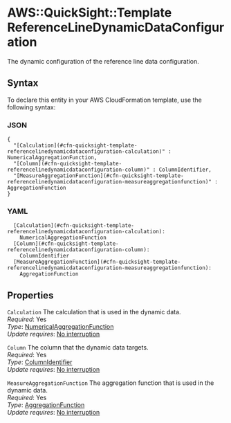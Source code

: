 # AWS::QuickSight::Template ReferenceLineDynamicDataConfiguration<a name="aws-properties-quicksight-template-referencelinedynamicdataconfiguration"></a>

The dynamic configuration of the reference line data configuration\.

## Syntax<a name="aws-properties-quicksight-template-referencelinedynamicdataconfiguration-syntax"></a>

To declare this entity in your AWS CloudFormation template, use the following syntax:

### JSON<a name="aws-properties-quicksight-template-referencelinedynamicdataconfiguration-syntax.json"></a>

```
{
  "[Calculation](#cfn-quicksight-template-referencelinedynamicdataconfiguration-calculation)" : NumericalAggregationFunction,
  "[Column](#cfn-quicksight-template-referencelinedynamicdataconfiguration-column)" : ColumnIdentifier,
  "[MeasureAggregationFunction](#cfn-quicksight-template-referencelinedynamicdataconfiguration-measureaggregationfunction)" : AggregationFunction
}
```

### YAML<a name="aws-properties-quicksight-template-referencelinedynamicdataconfiguration-syntax.yaml"></a>

```
  [Calculation](#cfn-quicksight-template-referencelinedynamicdataconfiguration-calculation): 
    NumericalAggregationFunction
  [Column](#cfn-quicksight-template-referencelinedynamicdataconfiguration-column): 
    ColumnIdentifier
  [MeasureAggregationFunction](#cfn-quicksight-template-referencelinedynamicdataconfiguration-measureaggregationfunction): 
    AggregationFunction
```

## Properties<a name="aws-properties-quicksight-template-referencelinedynamicdataconfiguration-properties"></a>

`Calculation`  <a name="cfn-quicksight-template-referencelinedynamicdataconfiguration-calculation"></a>
The calculation that is used in the dynamic data\.  
*Required*: Yes  
*Type*: [NumericalAggregationFunction](aws-properties-quicksight-template-numericalaggregationfunction.md)  
*Update requires*: [No interruption](https://docs.aws.amazon.com/AWSCloudFormation/latest/UserGuide/using-cfn-updating-stacks-update-behaviors.html#update-no-interrupt)

`Column`  <a name="cfn-quicksight-template-referencelinedynamicdataconfiguration-column"></a>
The column that the dynamic data targets\.  
*Required*: Yes  
*Type*: [ColumnIdentifier](aws-properties-quicksight-template-columnidentifier.md)  
*Update requires*: [No interruption](https://docs.aws.amazon.com/AWSCloudFormation/latest/UserGuide/using-cfn-updating-stacks-update-behaviors.html#update-no-interrupt)

`MeasureAggregationFunction`  <a name="cfn-quicksight-template-referencelinedynamicdataconfiguration-measureaggregationfunction"></a>
The aggregation function that is used in the dynamic data\.  
*Required*: Yes  
*Type*: [AggregationFunction](aws-properties-quicksight-template-aggregationfunction.md)  
*Update requires*: [No interruption](https://docs.aws.amazon.com/AWSCloudFormation/latest/UserGuide/using-cfn-updating-stacks-update-behaviors.html#update-no-interrupt)